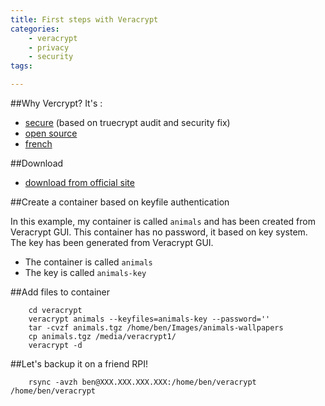 ```yaml
---
title: First steps with Veracrypt
categories:
    - veracrypt
    - privacy
    - security
tags:

---
```

##Why Vercrypt?
It's :

- [secure](https://www.nextinpact.com/news/91703-veracrypt-comment-chiffrer-et-cacher-fichiers-disque-dur-externe-ou-clef-usb.htm) (based on truecrypt audit and security fix)
- [open source](https://github.com/veracrypt/VeraCrypt)
- [french](https://www.nextinpact.com/news/91703-veracrypt-comment-chiffrer-et-cacher-fichiers-disque-dur-externe-ou-clef-usb.htm)

##Download

- [download from official site](https://veracrypt.codeplex.com/wikipage?title=Downloads#Title)

##Create a container based on keyfile authentication

In this example, my container is called `animals` and has been created from Veracrypt GUI. 
This container has no password, it based on key system. The key has been generated from Veracrypt GUI.

- The container is called `animals`
- The key is called `animals-key`

##Add files to container

        cd veracrypt
        veracrypt animals --keyfiles=animals-key --password=''
        tar -cvzf animals.tgz /home/ben/Images/animals-wallpapers
        cp animals.tgz /media/veracrypt1/
        veracrypt -d

##Let's backup it on a friend RPI!
        
        rsync -avzh ben@XXX.XXX.XXX.XXX:/home/ben/veracrypt /home/ben/veracrypt        